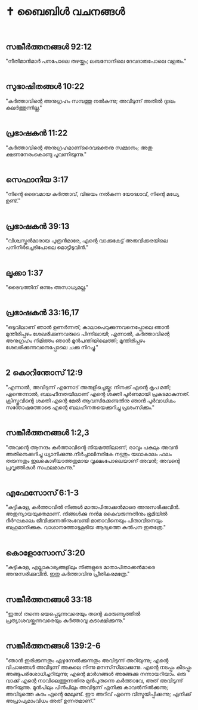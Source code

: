 # ✝️ ബൈബിൾ വചനങ്ങൾ<br><br>

## സങ്കീർത്തനങ്ങൾ 92:12  
"നീതിമാന്‍മാര്‍ പനപോലെ തഴയ്ക്കും; ലബനോനിലെ ദേവദാരുപോലെ വളരും."<br><br>

## സുഭാഷിതങ്ങൾ 10:22  
"കര്‍ത്താവിന്റെ അനുഗ്രഹം സമ്പത്തു നല്‍കുന്നു; അവിടുന്ന് അതില്‍ ദുഃഖം കലര്‍ത്തുന്നില്ല."<br><br>

## പ്രഭാഷക‌ന്‍ 11:22  
"കര്‍ത്താവിന്റെ അനുഗ്രഹമാണ്‌ദൈവഭക്തനു സമ്മാനം; അതു ക്ഷണനേരംകൊണ്ടു പൂവണിയുന്നു."<br><br>

## സെഫാനിയ 3:17  
"നിന്റെ ദൈവമായ കര്‍ത്താവ്, വിജയം നല്‍കുന്ന യോദ്ധാവ്, നിന്റെ മധ്യേ ഉണ്ട്."<br><br>

## പ്രഭാഷക‌ന്‍ 39:13  
"വിശ്വസ്തന്‍മാരായ പുത്രന്‍മാരേ, എന്റെ വാക്കുകേട്ട് അരുവിക്കരയിലെ പനിനീര്‍ച്ചെടിപോലെ മൊട്ടിടുവിന്‍."<br><br>

## ലൂക്കാ 1:37  
"ദൈവത്തിന് ഒന്നും അസാധ്യമല്ല."<br><br>

## പ്രഭാഷക‌ന്‍ 33:16,17  
"ഒടുവിലാണ് ഞാന്‍ ഉണര്‍ന്നത്; കാലാപെറുക്കുന്നവനെപ്പോലെ ഞാന്‍ മുന്തിരിപ്പഴം ശേഖരിക്കുന്നവരുടെ പിന്നിലായി; എന്നാല്‍, കര്‍ത്താവിന്റെ അനുഗ്രഹം നിമിത്തം ഞാന്‍ മുന്‍പന്തിയിലെത്തി; മുന്തിരിപ്പഴം ശേഖരിക്കുന്നവനെപ്പോലെ ചക്കു നിറച്ചു."<br><br>

## 2 കൊറിന്തോസ് 12:9  
"എന്നാല്‍, അവിടുന്ന് എന്നോട് അരുളിച്ചെയ്തു: നിനക്ക് എന്റെ കൃപ മതി; എന്തെന്നാല്‍, ബലഹീനതയിലാണ് എന്റെ ശക്തി പൂര്‍ണമായി പ്രകടമാകുന്നത്. ക്രിസ്തുവിന്റെ ശക്തി എന്റെ മേല്‍ ആവസിക്കേണ്ടതിനു ഞാന്‍ പൂര്‍വാധികം സന്തോഷത്തോടെ എന്റെ ബലഹീനതയെക്കുറിച്ചു പ്രശംസിക്കും."<br><br>

## സങ്കീർത്തനങ്ങൾ 1:2,3  
"അവന്റെ ആനന്ദം കര്‍ത്താവിന്റെ നിയമത്തിലാണ്; രാവും പകലും അവന്‍ അതിനെക്കുറിച്ചു ധ്യാനിക്കുന്നു.നീര്‍ച്ചാലിനരികേ നട്ടതും യഥാകാലം ഫലം തരുന്നതും ഇലകൊഴിയാത്തതുമായ വൃക്ഷംപോലെയാണ് അവന്‍; അവന്റെ പ്രവൃത്തികള്‍ സഫലമാകുന്നു."<br><br>

## എഫേസോസ് 6:1-3  
"കുട്ടികളേ, കര്‍ത്താവില്‍ നിങ്ങള്‍ മാതാപിതാക്കന്‍മാരെ അനുസരിക്കുവിന്‍. അതുന്യായയുക്തമാണ്. നിങ്ങൾക്കു നന്‍മ കൈവരുന്നതിനും ഭൂമിയില്‍ ദീര്‍ഘകാലം ജീവിക്കുന്നതിനുംവേണ്ടി മാതാവിനെയും പിതാവിനെയും ബഹുമാനിക്കുക. വാഗ്ദാനത്തോടുകൂടിയ ആദ്യത്തെ കല്‍പന ഇതത്രേ."<br><br>

## കൊളോസോസ് 3:20  
"കുട്ടികളേ, എല്ലാകാര്യങ്ങളിലും നിങ്ങളുടെ മാതാപിതാക്കന്‍മാരെ അനുസരിക്കുവിന്‍. ഇതു കര്‍ത്താവിനു പ്രീതികരമത്രേ."<br><br>

## സങ്കീർത്തനങ്ങൾ 33:18  
"ഇതാ! തന്നെ ഭയപ്പെടുന്നവരെയും തന്റെ കാരുണ്യത്തില്‍ പ്രത്യാശവയ്ക്കുന്നവരെയും കര്‍ത്താവു കടാക്ഷിക്കുന്നു."<br><br>

## സങ്കീര്‍ത്തനങ്ങള്‍ 139:2-6  
"ഞാന്‍ ഇരിക്കുന്നതും എഴുന്നേല്‍ക്കുന്നതും അവിടുന്ന് അറിയുന്നു; എന്റെ വിചാരങ്ങള്‍ അവിടുന്ന് അകലെ നിന്നു മനസ്‌സിലാക്കുന്നു. എന്റെ നടപ്പും കിടപ്പും അങ്ങുപരിശോധിച്ചറിയുന്നു; എന്റെ മാര്‍ഗങ്ങള്‍ അങ്ങേക്കു നന്നായറിയാം. ഒരു വാക്ക് എന്റെ നാവിലെത്തുന്നതിനു മുന്‍പുതന്നെ കര്‍ത്താവേ, അത് അവിടുന്ന് അറിയുന്നു. മുന്‍പിലും പിന്‍പിലും അവിടുന്ന് എനിക്കു കാവല്‍നില്‍ക്കുന്നു; അവിടുത്തെ കരം എന്റെ മേലുണ്ട്. ഈ അറിവ് എന്നെ വിസ്മയിപ്പിക്കുന്നു; എനിക്ക് അപ്രാപ്യമാംവിധം അത് ഉന്നതമാണ്."<br><br>
